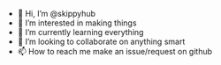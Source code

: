 - 👋 Hi, I’m @skippyhub
- 👀 I’m interested in making things  
- 🌱 I’m currently learning everything
- 💞️ I’m looking to collaborate on anything smart
- 📫 How to reach me make an issue/request on github

<!---
skippyhub/skippyhub is a ✨ special ✨ repository because its `README.md` (this file) appears on your GitHub profile.
You can click the Preview link to take a look at your changes.
--->
